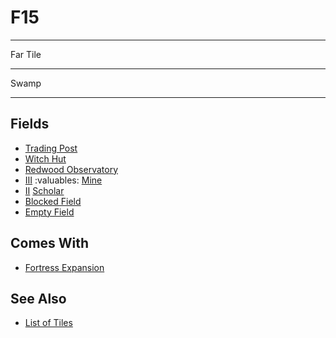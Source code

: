 # F15

___
Far Tile
___
Swamp
___


## Fields

- [Trading Post](../trading.md)
- [Witch Hut](../fields/witch_hut.md)
- [Redwood Observatory](../fields/redwood_observatory.md)
- [Ⅲ](../difficulties.md) :valuables: [Mine](../fields/mine.md)
- [Ⅱ](../difficulties.md) [Scholar](../fields/scholar.md)
- [Blocked Field](../keywords/blocked_field.md)
- [Empty Field](../keywords/empty_field.md)


## Comes With

- [Fortress Expansion](../content/fortress_expansion.md)


## See Also

- [List of Tiles](index.md)
